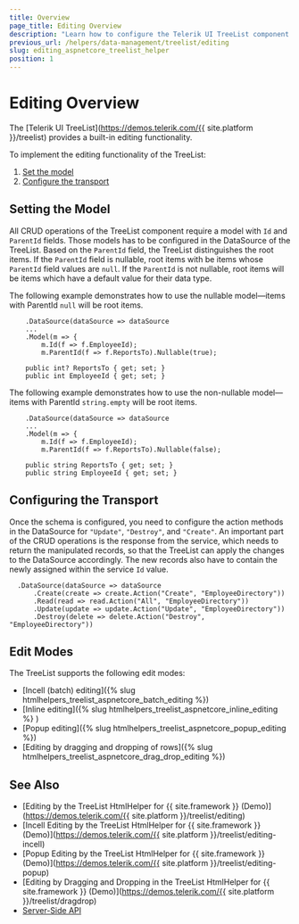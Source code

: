 ```yaml
---
title: Overview
page_title: Editing Overview
description: "Learn how to configure the Telerik UI TreeList component for {{ site.framework }} and enable CRUD operations."
previous_url: /helpers/data-management/treelist/editing
slug: editing_aspnetcore_treelist_helper
position: 1
---
```


# Editing Overview

The [Telerik UI TreeList](https://demos.telerik.com/{{ site.platform }}/treelist) provides a built-in editing functionality.

To implement the editing functionality of the TreeList:

1. [Set the model](#setting-the-model)
1. [Configure the transport](#configuring-the-transport)

## Setting the Model

All CRUD operations of the TreeList component require a model with `Id` and `ParentId` fields. Those models has to be configured in the DataSource of the TreeList. Based on the `ParentId` field, the TreeList distinguishes the root items. If the `ParentId` field is nullable, root items with be items whose `ParentId` field values are `null`. If the `ParentId` is not nullable, root items will be items which have a default value for their data type.

 The following example demonstrates how to use the nullable model&mdash;items with ParentId `null` will be root items.

```tab-HtmlHelper
 	.DataSource(dataSource => dataSource
	...
	.Model(m => {
		m.Id(f => f.EmployeeId);
		m.ParentId(f => f.ReportsTo).Nullable(true);
```
```tab-Model
    public int? ReportsTo { get; set; }
	public int EmployeeId { get; set; }
```

The following example demonstrates how to use the non-nullable model&mdash;items with ParentId `string.empty` will be root items.

```tab-HtmlHelper
 	.DataSource(dataSource => dataSource
	...
	.Model(m => {
		m.Id(f => f.EmployeeId);
		m.ParentId(f => f.ReportsTo).Nullable(false);
```
```tab-Model
    public string ReportsTo { get; set; }
	public string EmployeeId { get; set; }
```

## Configuring the Transport

Once the schema is configured, you need to configure the action methods in the DataSource for `"Update"`, `"Destroy"`, and `"Create"`. An important part of the CRUD operations is the response from the service, which needs to return the manipulated records, so that the TreeList can apply the changes to the DataSource accordingly. The new records also have to contain the newly assigned within the service `Id` value.

```HtmlHelper
  .DataSource(dataSource => dataSource
      .Create(create => create.Action("Create", "EmployeeDirectory"))
      .Read(read => read.Action("All", "EmployeeDirectory"))
      .Update(update => update.Action("Update", "EmployeeDirectory"))
      .Destroy(delete => delete.Action("Destroy", "EmployeeDirectory"))
```

## Edit Modes

The TreeList supports the following edit modes:

* [Incell (batch) editing]({% slug htmlhelpers_treelist_aspnetcore_batch_editing %})
* [Inline editing]({% slug htmlhelpers_treelist_aspnetcore_inline_editing %} )
* [Popup editing]({% slug htmlhelpers_treelist_aspnetcore_popup_editing %})
* [Editing by dragging and dropping of rows]({% slug htmlhelpers_treelist_aspnetcore_drag_drop_editing %})

## See Also

* [Editing by the TreeList HtmlHelper for {{ site.framework }} (Demo)](https://demos.telerik.com/{{ site.platform }}/treelist/editing)
* [Incell Editing by the TreeList HtmlHelper for {{ site.framework }} (Demo)](https://demos.telerik.com/{{ site.platform }}/treelist/editing-incell)
* [Popup Editing by the TreeList HtmlHelper for {{ site.framework }} (Demo)](https://demos.telerik.com/{{ site.platform }}/treelist/editing-popup)
* [Editing by Dragging and Dropping in the TreeList HtmlHelper for {{ site.framework }} (Demo)](https://demos.telerik.com/{{ site.platform }}/treelist/dragdrop)
* [Server-Side API](/api/treelist)
